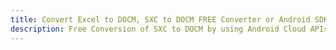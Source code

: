 ---title: Convert Excel to DOCM, SXC to DOCM FREE Converter or Android SDKdescription: Free Conversion of SXC to DOCM by using Android Cloud APIs & SDKs. Also Create, Edit & Render Microsoft Excel, CSV and SpreadsheetML worksheets or spreadsheet in the Cloud.---